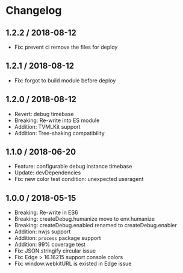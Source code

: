 # Changelog

## 1.2.2 / 2018-08-12

* Fix: prevent ci remove the files for deploy

## 1.2.1 / 2018-08-12

* Fix: forgot to build module before deploy

## 1.2.0 / 2018-08-12

* Revert: debug timebase
* Breaking: Re-write into ES module
* Addition: TVMLKit support
* Addition: Tree-shaking compatibility

## 1.1.0 / 2018-06-20

* Feature: configurable debug instance timebase
* Update: devDependencies
* Fix: new color test condition: unexpected useragent

## 1.0.0 / 2018-05-15

* Breaking: Re-write in ES6
* Breaking: createDebug.humanize move to env.humanize
* Breaking: createDebug.enabled renamed to createDebug.enabler
* Addition: nwjs support
* Addition: `process` package support
* Addition: 99% coverage test
* Fix: JSON.stringify circular issue
* Fix: Edge > 16.16215 support console colors
* Fix: window.webkitURL is existed in Edge issue
